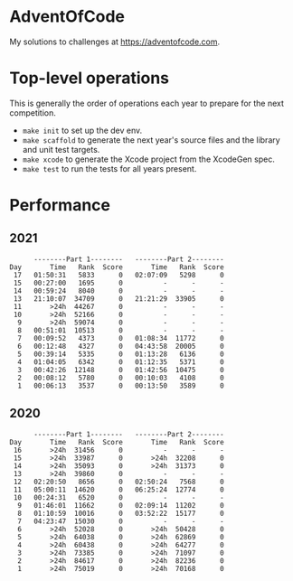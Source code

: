 # AdventOfCode

My solutions to challenges at https://adventofcode.com.

# Top-level operations

This is generally the order of operations each year to prepare for the next competition.

- `make init` to set up the dev env.
- `make scaffold` to generate the next year's source files and the library and unit test targets.
- `make xcode` to generate the Xcode project from the XcodeGen spec.
- `make test` to run the tests for all years present.

# Performance

## 2021

```
      --------Part 1--------   --------Part 2--------
Day       Time   Rank  Score       Time   Rank  Score
 17   01:50:31   5833      0   02:07:09   5298      0
 15   00:27:00   1695      0          -      -      -
 14   00:59:24   8040      0          -      -      -
 13   21:10:07  34709      0   21:21:29  33905      0
 11       >24h  44267      0          -      -      -
 10       >24h  52166      0          -      -      -
  9       >24h  59074      0          -      -      -
  8   00:51:01  10513      0          -      -      -
  7   00:09:52   4373      0   01:08:34  11772      0
  6   00:12:48   4327      0   04:43:58  20005      0
  5   00:39:14   5335      0   01:13:28   6136      0
  4   01:04:05   6342      0   01:12:35   5371      0
  3   00:42:26  12148      0   01:42:56  10475      0
  2   00:08:12   5780      0   00:10:03   4108      0
  1   00:06:13   3537      0   00:13:50   3589      0
```

## 2020

```
      --------Part 1--------   --------Part 2--------
Day       Time   Rank  Score       Time   Rank  Score
 16       >24h  31456      0          -      -      -
 15       >24h  33987      0       >24h  32208      0
 14       >24h  35093      0       >24h  31373      0
 13       >24h  39860      0          -      -      -
 12   02:20:50   8656      0   02:50:24   7568      0
 11   05:00:11  14620      0   06:25:24  12774      0
 10   00:24:31   6520      0          -      -      -
  9   01:46:01  11662      0   02:09:14  11202      0
  8   01:10:59  10016      0   03:52:22  15177      0
  7   04:23:47  15030      0          -      -      -
  6       >24h  52028      0       >24h  50428      0
  5       >24h  64038      0       >24h  62869      0
  4       >24h  60438      0       >24h  64277      0
  3       >24h  73385      0       >24h  71097      0
  2       >24h  84617      0       >24h  82236      0
  1       >24h  75019      0       >24h  70168      0
```
